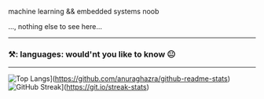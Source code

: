 machine learning && embedded systems noob


..., nothing else to see here...

---
### ⚒️: languages: would'nt you like to know 😐

---
![Top Langs](https://github-readme-stats.vercel.app/api/top-langs/?username=kinged0043&layout=compact&theme=vision-friendly-dark)](https://github.com/anuraghazra/github-readme-stats)
![GitHub Streak](http://github-readme-streak-stats.herokuapp.com?user=your-github-username&theme=dark&background=000000)](https://git.io/streak-stats)

